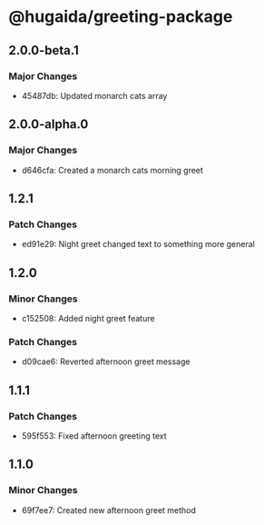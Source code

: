 # @hugaida/greeting-package

## 2.0.0-beta.1

### Major Changes

- 45487db: Updated monarch cats array

## 2.0.0-alpha.0

### Major Changes

- d646cfa: Created a monarch cats morning greet

## 1.2.1

### Patch Changes

- ed91e29: Night greet changed text to something more general

## 1.2.0

### Minor Changes

- c152508: Added night greet feature

### Patch Changes

- d09cae6: Reverted afternoon greet message

## 1.1.1

### Patch Changes

- 595f553: Fixed afternoon greeting text

## 1.1.0

### Minor Changes

- 69f7ee7: Created new afternoon greet method
